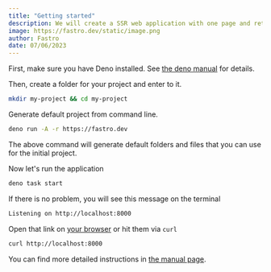 ```yaml
---
title: "Getting started"
description: We will create a SSR web application with one page and returning very simple react component.
image: https://fastro.dev/static/image.png
author: Fastro
date: 07/06/2023
---
```


First, make sure you have Deno installed. See
[the deno manual](https://deno.land/manual/getting_started/installation) for
details.

Then, create a folder for your project and enter to it.

```zsh
mkdir my-project && cd my-project
```

Generate default project from command line.

```zsh
deno run -A -r https://fastro.dev
```

The above command will generate default folders and files that you can use for
the initial project.

Now let's run the application

```zsh
deno task start
```

If there is no problem, you will see this message on the terminal

```zsh
Listening on http://localhost:8000
```

Open that link on [your browser](http://localhost:8000) or hit them via `curl`

```zsh
curl http://localhost:8000
```

You can find more detailed instructions in
[the manual page](/manual#server-side-rendering).
